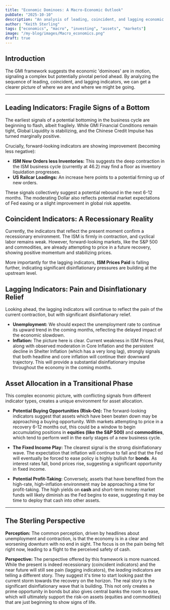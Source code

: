 ```yaml
---
title: "Economic Dominoes: A Macro-Economic Outlook"
pubDate: "2025-10-10"
description: "An analysis of leading, coincident, and lagging economic indicators, suggesting a complex but potentially pivotal period ahead as the business cycle may be bottoming."
author: "Keith Sterling"
tags: ["economics", "macro", "investing", "assets", "markets"]
image: "/my-blog/images/Macro_economics.png"
draft: true
---
```


## Introduction

The GMI framework suggests the economic 'dominoes' are in motion, signaling a complex but potentially pivotal period ahead. By analyzing the sequence of leading, coincident, and lagging indicators, we can get a clearer picture of where we are and where we might be going.

---

## Leading Indicators: Fragile Signs of a Bottom

The earliest signals of a potential bottoming in the business cycle are beginning to flash, albeit fragilely. While GMI Financial Conditions remain tight, Global Liquidity is stabilizing, and the Chinese Credit Impulse has turned marginally positive.

Crucially, forward-looking indicators are showing improvement (becoming less negative):
*   **ISM New Orders less Inventories:** This suggests the deep contraction in the ISM business cycle (currently at 46.2) may find a floor as inventory liquidation progresses.
*   **US Railcar Loadings:** An increase here points to a potential firming up of new orders.

These signals collectively suggest a potential rebound in the next 6-12 months. The moderating Dollar also reflects potential market expectations of Fed easing or a slight improvement in global risk appetite.

## Coincident Indicators: A Recessionary Reality

Currently, the indicators that reflect the present moment confirm a recessionary environment. The ISM is firmly in contraction, and cyclical labor remains weak. However, forward-looking markets, like the S&P 500 and commodities, are already attempting to price in a future recovery, showing positive momentum and stabilizing prices.

More importantly for the lagging indicators, **ISM Prices Paid** is falling further, indicating significant disinflationary pressures are building at the upstream level.

## Lagging Indicators: Pain and Disinflationary Relief

Looking ahead, the lagging indicators will continue to reflect the pain of the current contraction, but with significant disinflationary relief.

*   **Unemployment:** We should expect the unemployment rate to continue its upward trend in the coming months, reflecting the delayed impact of the economic slowdown.
*   **Inflation:** The picture here is clear. Current weakness in ISM Prices Paid, along with observed moderation in Core Inflation and the persistent decline in Shelter Inflation (which has a very long lag), strongly signals that both headline and core inflation will continue their downward trajectory. This will provide a substantial disinflationary impulse throughout the economy in the coming months.

## Asset Allocation in a Transitional Phase

This complex economic picture, with conflicting signals from different indicator types, creates a unique environment for asset allocation.

*   **Potential Buying Opportunities (Risk-On):** The forward-looking indicators suggest that assets which have been beaten down may be approaching a buying opportunity. With markets attempting to price in a recovery 6-12 months out, this could be a window to begin accumulating positions in **equities (like the S&P 500)** and **commodities**, which tend to perform well in the early stages of a new business cycle.

*   **The Fixed Income Play:** The clearest signal is the strong disinflationary wave. The expectation that inflation will continue to fall and that the Fed will eventually be forced to ease policy is highly bullish for **bonds**. As interest rates fall, bond prices rise, suggesting a significant opportunity in fixed income.

*   **Potential Profit-Taking:** Conversely, assets that have benefited from the high-rate, high-inflation environment may be approaching a time for profit-taking. The high yields on **cash** and short-term money market funds will likely diminish as the Fed begins to ease, suggesting it may be time to deploy that cash into other assets.

---

## The Sterling Perspective

**Perception:** The common perception, driven by headlines about unemployment and contraction, is that the economy is in a clear and worsening downturn with no end in sight. The focus is on the pain being felt right now, leading to a flight to the perceived safety of cash.

**Perspective:** The perspective offered by this framework is more nuanced. While the present is indeed recessionary (coincident indicators) and the near future will still see pain (lagging indicators), the *leading* indicators are telling a different story. They suggest it's time to start looking past the current storm towards the recovery on the horizon. The real story is the significant disinflationary wave that is building. This not only creates a prime opportunity in bonds but also gives central banks the room to ease, which will ultimately support the risk-on assets (equities and commodities) that are just beginning to show signs of life.
